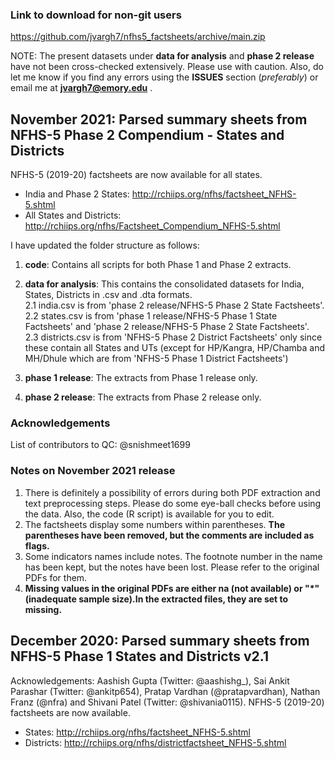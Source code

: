 ### Link to download for non-git users
https://github.com/jvargh7/nfhs5_factsheets/archive/main.zip  

NOTE: The present datasets under **data for analysis** and **phase 2 release** have not been cross-checked extensively. Please use with caution. Also, do let me know if you find any errors using the **ISSUES** section (*preferably*) or email me at **jvargh7@emory.edu** .      

## November 2021: Parsed summary sheets from NFHS-5 Phase 2 Compendium - States and Districts

NFHS-5 (2019-20) factsheets are now available for all states.   
- India and Phase 2 States: http://rchiips.org/nfhs/factsheet_NFHS-5.shtml       
- All States and Districts: http://rchiips.org/nfhs/Factsheet_Compendium_NFHS-5.shtml    

I have updated the folder structure as follows:   
1. **code**: Contains all scripts for both Phase 1 and Phase 2 extracts.   
     
2. **data for analysis**: This contains the consolidated datasets for India, States, Districts in .csv and .dta formats.    
  2.1 india.csv is from 'phase 2 release/NFHS-5 Phase 2 State Factsheets'.     
  2.2 states.csv is from 'phase 1 release/NFHS-5 Phase 1 State Factsheets' and 'phase 2 release/NFHS-5 Phase 2 State Factsheets'.        
  2.3 districts.csv is from 'NFHS-5 Phase 2 District Factsheets' only since these contain all States and UTs (except for HP/Kangra, HP/Chamba and MH/Dhule which are from 'NFHS-5 Phase 1 District Factsheets')      
         
3. **phase 1 release**: The extracts from Phase 1 release only.    
    
4. **phase 2 release**: The extracts from Phase 2 release only.     

### Acknowledgements
List of contributors to QC: @snishmeet1699   

### Notes on November 2021 release
1. There is definitely a possibility of errors during both PDF extraction and text preprocessing steps. Please do some eye-ball checks before using the data. Also, the code (R script) is available for you to edit.     
2. The factsheets display some numbers within parentheses. **The parentheses have been removed, but the comments are included as flags.**      
3. Some indicators names include notes. The footnote number in the name has been kept, but the notes have been lost. Please refer to the original PDFs for them.   
4. **Missing values in the original PDFs are either na (not available) or "\*" (inadequate sample size).In the extracted files, they are set to missing.**    


## December 2020: Parsed summary sheets from NFHS-5 Phase 1 States and Districts v2.1
Acknowledgements: Aashish Gupta (Twitter: @aashishg_), Sai Ankit Parashar (Twitter: @ankitp654), Pratap Vardhan (@pratapvardhan), Nathan Franz (@nfra) and Shivani Patel (Twitter: @shivania0115).
NFHS-5 (2019-20) factsheets are now available.   
- States: http://rchiips.org/nfhs/factsheet_NFHS-5.shtml    
- Districts: http://rchiips.org/nfhs/districtfactsheet_NFHS-5.shtml   



